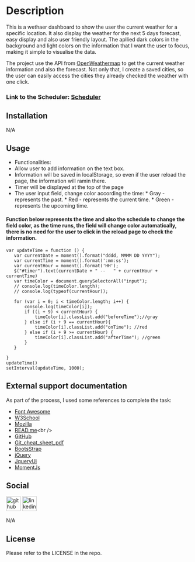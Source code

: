 # Description

This is a wethaer dashboard to show the user the current weather for a specific location. It also display the weather for the next 5 days forecast, easy display and also user friendly layout. The apllied dark colors in the background and light colors on the information that I want the user to focus, making it simple to visualise the data.

The project use the API from [OpenWeathermap](https://api.openweathermap.org) to get the current weather information and also the forecast. Not only that, I create a saved cities, so the user can easily access the cities they already checked the weather with one click.



### Link to the Scheduler: [Scheduler](https://luizborges146.github.io/Scheduler/)

## Installation

N/A

## Usage

* Functionalities:
 * Allow user to add information on the text box.
 * Information will be saved in localStorage, so even if the user reload the page, the information will ramin there.
 * Timer will be displayed at the top of the page
 * The user input field, change color according the time:
        * Gray - represents the past.
        * Red - represents the current time.
        * Green - represents the upcoming time.

 
#### Function below represents the time and also the schedule to change the field color, as the time runs, the field will change color automatically, there is no need for the user to click in the reload page to check the information.
 ```
var updateTime = function () {
    var currentDate = moment().format("dddd, MMMM DD YYYY");
    var currentTime = moment().format(':mm:ss');
    var currentHour = moment().format('HH');
    $("#timer").text(currentDate + " --   " + currentHour + currentTime)
    var timeColor = document.querySelectorAll("input");
    // console.log(timeColor.length);
    // console.log(typeof(currentHour));

    for (var i = 0; i < timeColor.length; i++) {
        console.log(timeColor[i]);
        if ((i + 9) < currentHour) {
            timeColor[i].classList.add("beforeTime");//gray
        } else if (i + 9 == currentHour){
            timeColor[i].classList.add("onTime"); //red
        } else if (i + 9 >= currentHour) {
            timeColor[i].classList.add("afterTime"); //green
        }
    }

 }
updateTime()
setInterval(updateTime, 1000);

 ```


## External support documentation

As part of the process, I used some references to complete the task:

- [Font Awesome](https://fontawesome.com/)<br />
- [W3School](https://www.w3schools.com/)<br />
- [Mozilla](https://developer.mozilla.org)<br />
- [READ.me](https://docs.readme.com/docs/linking-to-pages")<br />
- [GitHub](https://pages.github.com/)<br />
- [Git_cheat_sheet_pdf](https://education.github.com/git-cheat-sheet-education.pdf)<br />
- [BootsStrap](https://getbootstrap.com/docs/4.5/)<br />
- [jQuery](https://jquery.com/)<br />
- [JqueryUi](https://jqueryui.com/)<br />
- [MomentJs](https://momentjs.com/docs/#/displaying/format/)<br />

## Social

[<img src='https://cdn.jsdelivr.net/npm/simple-icons@3.0.1/icons/github.svg' alt='github' height='40'>](https://github.com/luizborges146) [<img src='https://cdn.jsdelivr.net/npm/simple-icons@3.0.1/icons/linkedin.svg' alt='linkedin' height='40'>](https://www.linkedin.com/in/https://www.linkedin.com/in/luiz-borges-2377b7142//)

N/A

## License

Please refer to the LICENSE in the repo.
